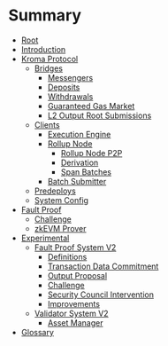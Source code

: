 <!-- DOCTOC SKIP -->

# Summary

- [Root](./root.md)
- [Introduction](./introduction.md)
- [Kroma Protocol](./protocol/overview.md)
  - [Bridges](./protocol/bridges.md)
    - [Messengers](./protocol/messengers.md)
    - [Deposits](./protocol/deposits.md)
    - [Withdrawals](./protocol/withdrawals.md)
    - [Guaranteed Gas Market](./protocol/guaranteed-gas-market.md)
    - [L2 Output Root Submissions](./protocol/validator.md)
  - [Clients]()
    - [Execution Engine](./protocol/exec-engine.md)
    - [Rollup Node](./protocol/rollup-node.md)
      - [Rollup Node P2P](./protocol/rollup-node-p2p.md)
      - [Derivation](./protocol/derivation.md)
      - [Span Batches](./protocol/span-batches.md)
    - [Batch Submitter](./protocol/batcher.md)
  - [Predeploys](./protocol/predeploys.md)
  - [System Config](./protocol/system-config.md)
- [Fault Proof]()
  - [Challenge](./fault-proof/challenge.md)
  - [zkEVM Prover](./fault-proof/zkevm-prover.md)
- [Experimental]()
  - [Fault Proof System V2](./fault-proof-system-v2/overview.md)
    - [Definitions](./fault-proof-system-v2/definitions.md)
    - [Transaction Data Commitment](./fault-proof-system-v2/transaction-data-commitment.md)
    - [Output Proposal](./fault-proof-system-v2/output-proposal.md)
    - [Challenge](./fault-proof-system-v2/challenge.md)
    - [Security Council Intervention](./fault-proof-system-v2/security-council-intervention.md)
    - [Improvements](./fault-proof-system-v2/improvements.md)
  - [Validator System V2](./validator-system-v2/overview.md)
    - [Asset Manager](./validator-system-v2/asset-manager.md)
- [Glossary](./glossary.md)
